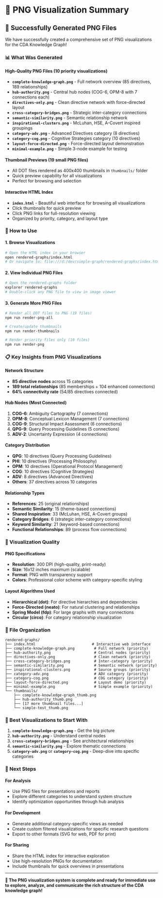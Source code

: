 # 🎨 PNG Visualization Summary

## 🎯 **Successfully Generated PNG Files**

We have successfully created a comprehensive set of PNG visualizations for the CDA Knowledge Graph!

### **📊 What Was Generated**

#### **High-Quality PNG Files (10 priority visualizations)**

- **`complete-knowledge-graph.png`** - Full network overview (85 directives, 189 relationships)
- **`hub-authority.png`** - Central hub nodes (COG-6, OPM-8 with 7 connections each)
- **`directives-only.png`** - Clean directive network with force-directed layout
- **`cross-category-bridges.png`** - Strategic inter-category connections
- **`semantic-similarity.png`** - Semantic relationship network
- **`inspirational-clusters.png`** - McLuhan, HSE, A-Covert inspired groupings
- **`category-adv.png`** - Advanced Directives category (8 directives)
- **`category-cog.png`** - Cognitive Strategies category (10 directives)
- **`layout-force-directed.png`** - Force-directed layout demonstration
- **`minimal-example.png`** - Simple 3-node example for testing

#### **Thumbnail Previews (19 small PNG files)**

- All DOT files rendered as 400x400 thumbnails in `thumbnails/` folder
- Quick preview capability for all visualizations
- Perfect for browsing and selection

#### **Interactive HTML Index**

- **`index.html`** - Beautiful web interface for browsing all visualizations
- Click thumbnails for quick preview
- Click PNG links for full-resolution viewing
- Organized by priority, category, and layout type

### **🚀 How to Use**

#### **1. Browse Visualizations**

```bash
# Open the HTML index in your browser
open rendered-graphs/index.html
# Or navigate to: file:///d:/dev/simple-graph/rendered-graphs/index.html
```

#### **2. View Individual PNG Files**

```bash
# Open the rendered-graphs folder
explorer rendered-graphs
# Double-click any PNG file to view in image viewer
```

#### **3. Generate More PNG Files**

```bash
# Render all DOT files to PNG (19 files)
npm run render-png-all

# Create/update thumbnails
npm run render-thumbnails

# Render priority files only (10 files)
npm run render-png
```

### **📋 Key Insights from PNG Visualizations**

#### **Network Structure**

- **85 directive nodes** across 15 categories
- **189 total relationships** (85 memberships + 104 enhanced connections)
- **64% connectivity rate** (54/85 directives connected)

#### **Hub Nodes (Most Connected)**

1. **COG-6**: Ambiguity Cartography (7 connections)
2. **OPM-8**: Conceptual Lexicon Management (7 connections)
3. **COG-9**: Structural Impact Assessment (6 connections)
4. **QPG-9**: Query Processing Guidelines (5 connections)
5. **ADV-2**: Uncertainty Expression (4 connections)

#### **Category Distribution**

- **QPG**: 10 directives (Query Processing Guidelines)
- **PHI**: 10 directives (Processing Philosophy)
- **OPM**: 10 directives (Operational Protocol Management)
- **COG**: 10 directives (Cognitive Strategies)
- **ADV**: 8 directives (Advanced Directives)
- **Others**: 37 directives across 10 categories

#### **Relationship Types**

- **References**: 25 (original relationships)
- **Semantic Similarity**: 15 (theme-based connections)
- **Shared Inspiration**: 33 (McLuhan, HSE, A-Covert groups)
- **Category Bridges**: 6 (strategic inter-category connections)
- **Keyword Similarity**: 21 (keyword-based connections)
- **Functional Relationships**: 89 (process flow connections)

### **🎨 Visualization Quality**

#### **PNG Specifications**

- **Resolution**: 300 DPI (high-quality, print-ready)
- **Size**: 16x12 inches maximum (scalable)
- **Format**: PNG with transparency support
- **Colors**: Professional color scheme with category-specific styling

#### **Layout Algorithms Used**

- **Hierarchical (dot)**: For directive hierarchies and dependencies
- **Force-Directed (neato)**: For natural clustering and relationships
- **Spring Model (fdp)**: For large graphs with many connections
- **Circular (circo)**: For category relationship visualization

### **📁 File Organization**

```
rendered-graphs/
├── index.html                          # Interactive web interface
├── complete-knowledge-graph.png         # Full network (priority)
├── hub-authority.png                    # Central nodes (priority)
├── directives-only.png                  # Clean network (priority)
├── cross-category-bridges.png           # Inter-category (priority)
├── semantic-similarity.png              # Semantic network (priority)
├── inspirational-clusters.png           # Source groups (priority)
├── category-adv.png                     # ADV category (priority)
├── category-cog.png                     # COG category (priority)
├── layout-force-directed.png            # Layout demo (priority)
├── minimal-example.png                  # Simple example (priority)
└── thumbnails/
    ├── complete-knowledge-graph_thumb.png
    ├── hub-authority_thumb.png
    ├── [17 more thumbnail files...]
    └── simple-test_thumb.png
```

### **🌟 Best Visualizations to Start With**

1. **`complete-knowledge-graph.png`** - Get the big picture
2. **`hub-authority.png`** - Understand central nodes
3. **`cross-category-bridges.png`** - See architectural relationships
4. **`semantic-similarity.png`** - Explore thematic connections
5. **`category-adv.png`** or **`category-cog.png`** - Deep-dive into specific categories

### **🚀 Next Steps**

#### **For Analysis**

- Use PNG files for presentations and reports
- Explore different categories to understand system structure
- Identify optimization opportunities through hub analysis

#### **For Development**

- Generate additional category-specific views as needed
- Create custom filtered visualizations for specific research questions
- Export to other formats (SVG for web, PDF for print)

#### **For Sharing**

- Share the HTML index for interactive exploration
- Use high-resolution PNGs for documentation
- Include thumbnails for quick overviews in presentations

---

**🎊 The PNG visualization system is complete and ready for immediate use to explore, analyze, and communicate the rich structure of the CDA knowledge graph!**
